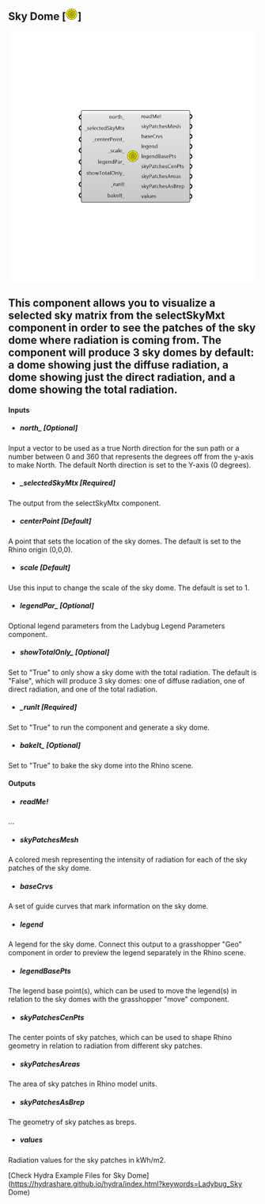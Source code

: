 ## Sky Dome [![](../../images/icons/Sky_Dome.png)]

![](../../images/components/Sky_Dome.png)

This component allows you to visualize a selected sky matrix from the selectSkyMxt component in order to see the patches of the sky dome where radiation is coming from.
 The component will produce 3 sky domes by default: a dome showing just the diffuse radiation, a dome showing just the direct radiation, and a dome showing the total radiation.
 -
 

#### Inputs
* ##### north_ [Optional]
Input a vector to be used as a true North direction for the sun path or a number between 0 and 360 that represents the degrees off from the y-axis to make North.  The default North direction is set to the Y-axis (0 degrees).
* ##### _selectedSkyMtx [Required]
The output from the selectSkyMtx component.
* ##### _centerPoint_ [Default]
A point that sets the location of the sky domes.  The default is set to the Rhino origin (0,0,0).
* ##### _scale_ [Default]
Use this input to change the scale of the sky dome.  The default is set to 1.
* ##### legendPar_ [Optional]
Optional legend parameters from the Ladybug Legend Parameters component.
* ##### showTotalOnly_ [Optional]
Set to "True" to only show a sky dome with the total radiation.  The default is "False", which will produce 3 sky domes: one of diffuse radiation, one of direct radiation, and one of the total radiation.
* ##### _runIt [Required]
Set to "True" to run the component and generate a sky dome.
* ##### bakeIt_ [Optional]
Set to "True" to bake the sky dome into the Rhino scene.

#### Outputs
* ##### readMe!
...
* ##### skyPatchesMesh
A colored mesh representing the intensity of radiation for each of the sky patches of the sky dome.
* ##### baseCrvs
A set of guide curves that mark information on the sky dome.
* ##### legend
A legend for the sky dome. Connect this output to a grasshopper "Geo" component in order to preview the legend separately in the Rhino scene.  
* ##### legendBasePts
The legend base point(s), which can be used to move the legend(s) in relation to the sky domes with the grasshopper "move" component.
* ##### skyPatchesCenPts
The center points of sky patches, which can be used to shape Rhino geometry in relation to radiation from different sky patches.
* ##### skyPatchesAreas
The area of sky patches in Rhino model units.
* ##### skyPatchesAsBrep
The geometry of sky patches as breps.
* ##### values
Radiation values for the sky patches in kWh/m2.


[Check Hydra Example Files for Sky Dome](https://hydrashare.github.io/hydra/index.html?keywords=Ladybug_Sky Dome)